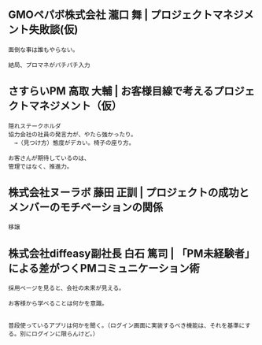 
## GMOペパボ株式会社 瀧口 舞 | プロジェクトマネジメント失敗談(仮)
```
面倒な事は誰もやらない。

結局、プロマネがパチパチ入力
```


## さすらいPM 高取 大輔 | お客様目線で考えるプロジェクトマネジメント（仮）
```
隠れステークホルダ
協力会社の社員の発言力が、やたら強かったり。
　→（見つけ方）態度がデカい。椅子の座り方。

お客さんが期待しているのは、
管理ではなく、推進力。
```

## 株式会社ヌーラボ 藤田 正訓 | プロジェクトの成功とメンバーのモチベーションの関係
```
移譲
```

## 株式会社diffeasy副社長 白石 篤司 | 「PM未経験者」による差がつくPMコミュニケーション術
```
採用ページを見ると、会社の未来が見える。

お客様から学べることは何かを意識。


普段使っているアプリは何かを聞く。（ログイン画面に実装するべき機能は、それを基準にする。別にログインに限らんけど。）
```


